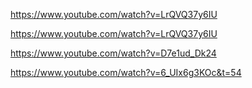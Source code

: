 https://www.youtube.com/watch?v=LrQVQ37y6IU

https://www.youtube.com/watch?v=LrQVQ37y6IU

https://www.youtube.com/watch?v=D7e1ud_Dk24

https://www.youtube.com/watch?v=6_UIx6g3KOc&t=54